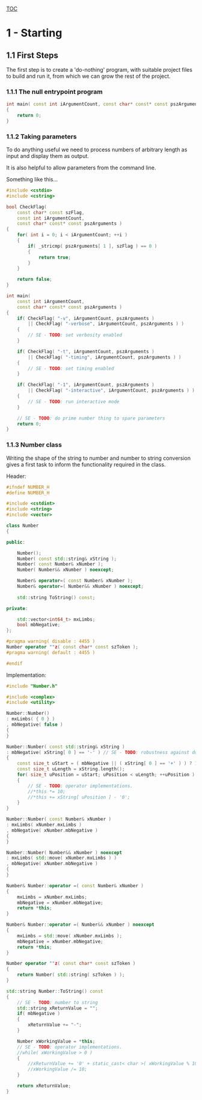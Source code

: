 [TOC](../TOC.md)

# 1 - Starting

## 1.1 First Steps

The first step is to create a 'do-nothing' program, with suitable project files to build and run it, from which we can grow the rest of the project.

### 1.1.1 The null entrypoint program

```C++
int main( const int iArgumentCount, const char* const* const pszArguments )
{
	return 0;
}
```

### 1.1.2 Taking parameters

To do anything useful we need to process numbers of arbitrary length as input and display them as output.

It is also helpful to allow parameters from the command line.

Something like this...

```C++
#include <cstdio>
#include <cstring>

bool CheckFlag(
	const char* const szFlag,
	const int iArgumentCount,
	const char* const* const pszArguments )
{
	for( int i = 0; i < iArgumentCount; ++i )
	{
		if( _stricmp( pszArguments[ 1 ], szFlag ) == 0 )
		{
			return true;
		}
	}

	return false;
}

int main(
	const int iArgumentCount,
	const char* const* const pszArguments )
{
	if( CheckFlag( "-v", iArgumentCount, pszArguments )
		|| CheckFlag( "-verbose", iArgumentCount, pszArguments ) )
	{
		// SE - TODO: set verbosity enabled
	}

	if( CheckFlag( "-t", iArgumentCount, pszArguments )
		|| CheckFlag( "-timing", iArgumentCount, pszArguments ) )
	{
		// SE - TODO: set timing enabled
	}

	if( CheckFlag( "-1", iArgumentCount, pszArguments )
		|| CheckFlag( "-interactive", iArgumentCount, pszArguments ) )
	{
		// SE - TODO: run interactive mode
	}

	// SE - TODO: do prime number thing to spare parameters
	return 0;
}
```

### 1.1.3 Number class

Writing the shape of the string to number and number to string conversion gives a first task to inform the functionality required in the class.


Header:

```C++
#ifndef NUMBER_H
#define NUMBER_H

#include <cstdint>
#include <string>
#include <vector>

class Number
{

public:

    Number();
    Number( const std::string& xString );
    Number( const Number& xNumber );
    Number( Number&& xNumber ) noexcept;

    Number& operator=( const Number& xNumber );
    Number& operator=( Number&& xNumber ) noexcept;
    
    std::string ToString() const;

private:

    std::vector<int64_t> mxLimbs;
    bool mbNegative;
};

#pragma warning( disable : 4455 )
Number operator ""z( const char* const szToken );
#pragma warning( default : 4455 )

#endif

```

Implementation:

```C++
#include "Number.h"

#include <complex>
#include <utility>

Number::Number()
: mxLimbs( { 0 } )
, mbNegative( false )
{
}

Number::Number( const std::string& xString )
: mbNegative( xString[ 0 ] == '-' ) // SE - TODO: robustness against dodgy inputs
{
    const size_t uStart = ( mbNegative || ( xString[ 0 ] == '+' ) ) ? 1 : 0;
    const size_t uLength = xString.length();
    for( size_t uPosition = uStart; uPosition < uLength; ++uPosition )
    {
        // SE - TODO: operator implementations.
        //*this *= 10;
        //*this += xString[ uPosition ] - '0';
    }
}

Number::Number( const Number& xNumber )
: mxLimbs( xNumber.mxLimbs )
, mbNegative( xNumber.mbNegative )
{
}

Number::Number( Number&& xNumber ) noexcept
: mxLimbs( std::move( xNumber.mxLimbs ) )
, mbNegative( xNumber.mbNegative )
{
}

Number& Number::operator =( const Number& xNumber )
{
    mxLimbs = xNumber.mxLimbs;
    mbNegative = xNumber.mbNegative;
    return *this;
}

Number& Number::operator =( Number&& xNumber ) noexcept
{
    mxLimbs = std::move( xNumber.mxLimbs );
    mbNegative = xNumber.mbNegative;
    return *this;
}

Number operator ""z( const char* const szToken )
{
    return Number( std::string( szToken ) );
}

std::string Number::ToString() const
{
    // SE - TODO: number to string
    std::string xReturnValue = "";
    if( mbNegative )
    {
        xReturnValue += "-";
    }

    Number xWorkingValue = *this;
    // SE - TODO: operator implementations.
    //while( xWorkingValue > 0 )
    {
        //xReturnValue += '0' + static_cast< char >( xWorkingValue % 10 );
        //xWorkingValue /= 10;
    }

    return xReturnValue;
}

```
